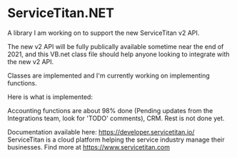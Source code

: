 # ServiceTitan.NET
A library I am working on to support the new ServiceTitan v2 API.

The new v2 API will be fully publically available sometime near the end of 2021, and this VB.net class file should help anyone looking to integrate with the new v2 API.

Classes are implemented and I'm currently working on implementing functions.

Here is what is implemented:

Accounting functions are about 98% done (Pending updates from the Integrations team, look for 'TODO' comments),
CRM.
Rest is not done yet.

Documentation available here: https://developer.servicetitan.io/
ServiceTitan is a cloud platform helping the service industry manage their businesses. Find more at https://www.servicetitan.com

